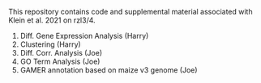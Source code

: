 This repository contains code and supplemental material associated with Klein et al. 2021 on rzl3/4. 

1. Diff. Gene Expression Analysis (Harry)
2. Clustering (Harry)
3. Diff. Corr. Analysis (Joe)
4. GO Term Analysis (Joe)
5. GAMER annotation based on maize v3 genome (Joe)
